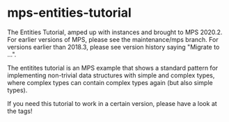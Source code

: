 # mps-entities-tutorial
The Entities Tutorial, amped up with instances and brought to MPS 2020.2.
For earlier versions of MPS, please see the maintenance/mps<version> branch. For versions earlier than 2018.3, please see version history saying "Migrate to ...".

The entitites tutorial is an MPS example that shows a standard pattern for implementing non-trivial data structures with simple and complex types, where complex types can contain complex types again (but also simple types).

If you need this tutorial to work in a certain version, please have a look at the tags!
